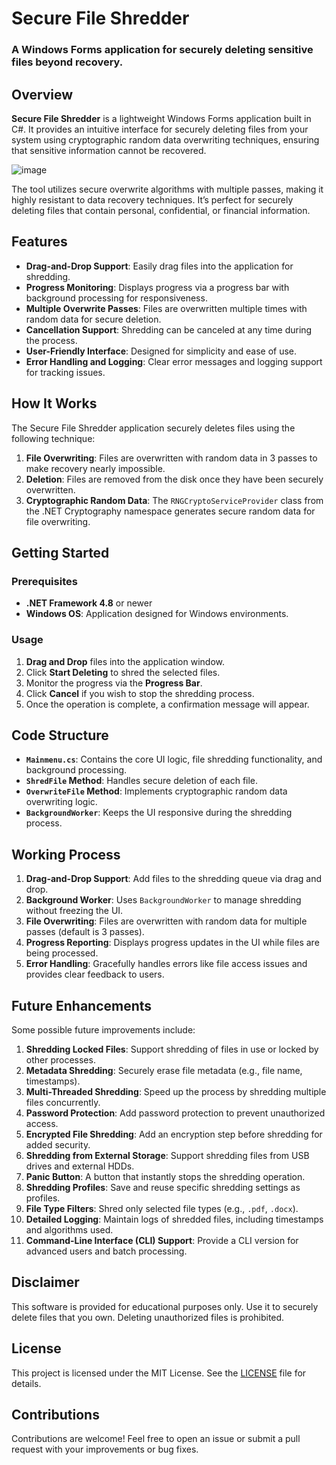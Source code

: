  
# Secure File Shredder

### A Windows Forms application for securely deleting sensitive files beyond recovery.

## Overview

**Secure File Shredder** is a lightweight Windows Forms application built in C#. It provides an intuitive interface for securely deleting files from your system using cryptographic random data overwriting techniques, ensuring that sensitive information cannot be recovered.

![image](https://github.com/user-attachments/assets/c75e5a4c-cc50-4fea-a892-80e5f4d02b0b)


The tool utilizes secure overwrite algorithms with multiple passes, making it highly resistant to data recovery techniques. It’s perfect for securely deleting files that contain personal, confidential, or financial information.

## Features

- **Drag-and-Drop Support**: Easily drag files into the application for shredding.
- **Progress Monitoring**: Displays progress via a progress bar with background processing for responsiveness.
- **Multiple Overwrite Passes**: Files are overwritten multiple times with random data for secure deletion.
- **Cancellation Support**: Shredding can be canceled at any time during the process.
- **User-Friendly Interface**: Designed for simplicity and ease of use.
- **Error Handling and Logging**: Clear error messages and logging support for tracking issues.

## How It Works

The Secure File Shredder application securely deletes files using the following technique:

1. **File Overwriting**: Files are overwritten with random data in 3 passes to make recovery nearly impossible.
2. **Deletion**: Files are removed from the disk once they have been securely overwritten.
3. **Cryptographic Random Data**: The `RNGCryptoServiceProvider` class from the .NET Cryptography namespace generates secure random data for file overwriting.

## Getting Started

### Prerequisites

- **.NET Framework 4.8** or newer
- **Windows OS**: Application designed for Windows environments.

### Usage

1. **Drag and Drop** files into the application window.
2. Click **Start Deleting** to shred the selected files.
3. Monitor the progress via the **Progress Bar**.
4. Click **Cancel** if you wish to stop the shredding process.
5. Once the operation is complete, a confirmation message will appear.

## Code Structure

- **`Mainmenu.cs`**: Contains the core UI logic, file shredding functionality, and background processing.
- **`ShredFile` Method**: Handles secure deletion of each file.
- **`OverwriteFile` Method**: Implements cryptographic random data overwriting logic.
- **`BackgroundWorker`**: Keeps the UI responsive during the shredding process.

## Working Process

1. **Drag-and-Drop Support**: Add files to the shredding queue via drag and drop.
2. **Background Worker**: Uses `BackgroundWorker` to manage shredding without freezing the UI.
3. **File Overwriting**: Files are overwritten with random data for multiple passes (default is 3 passes).
4. **Progress Reporting**: Displays progress updates in the UI while files are being processed.
5. **Error Handling**: Gracefully handles errors like file access issues and provides clear feedback to users.

## Future Enhancements

Some possible future improvements include:

1. **Shredding Locked Files**: Support shredding of files in use or locked by other processes.
2. **Metadata Shredding**: Securely erase file metadata (e.g., file name, timestamps).
3. **Multi-Threaded Shredding**: Speed up the process by shredding multiple files concurrently.
4. **Password Protection**: Add password protection to prevent unauthorized access.
5. **Encrypted File Shredding**: Add an encryption step before shredding for added security.
6. **Shredding from External Storage**: Support shredding files from USB drives and external HDDs.
7. **Panic Button**: A button that instantly stops the shredding operation.
8. **Shredding Profiles**: Save and reuse specific shredding settings as profiles.
9. **File Type Filters**: Shred only selected file types (e.g., `.pdf`, `.docx`).
10. **Detailed Logging**: Maintain logs of shredded files, including timestamps and algorithms used.
11. **Command-Line Interface (CLI) Support**: Provide a CLI version for advanced users and batch processing.

## Disclaimer

This software is provided for educational purposes only. Use it to securely delete files that you own. Deleting unauthorized files is prohibited.

## License

This project is licensed under the MIT License. See the [LICENSE](LICENSE.txt) file for details.

## Contributions

Contributions are welcome! Feel free to open an issue or submit a pull request with your improvements or bug fixes.
 
